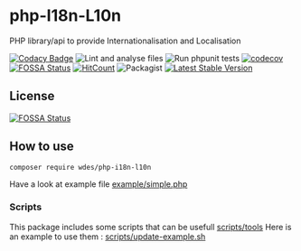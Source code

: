 # php-I18n-L10n
PHP library/api to provide Internationalisation and Localisation

[![Codacy Badge](https://api.codacy.com/project/badge/Grade/0e211604213247da98198bb1f894a92e)](https://www.codacy.com/app/wdes/php-I18n-L10n?utm_source=github.com&amp;utm_medium=referral&amp;utm_content=wdes/php-I18n-L10n&amp;utm_campaign=Badge_Grade)
![Lint and analyse files](https://github.com/wdes/php-I18n-L10n/workflows/Lint%20and%20analyse%20files/badge.svg?branch=dev)
![Run phpunit tests](https://github.com/wdes/php-I18n-L10n/workflows/Run%20phpunit%20tests/badge.svg?branch=dev)
[![codecov](https://codecov.io/gh/wdes/php-I18n-L10n/branch/master/graph/badge.svg)](https://codecov.io/gh/wdes/php-I18n-L10n)
[![FOSSA Status](https://app.fossa.io/api/projects/git%2Bgithub.com%2Fwdes%2Fphp-I18n-L10n.svg?type=shield)](https://app.fossa.io/projects/git%2Bgithub.com%2Fwdes%2Fphp-I18n-L10n?ref=badge_shield)
[![HitCount](https://hits.dwyl.com/wdes/php-I18n-L10n.svg?style=flat)](https://hits.dwyl.com/wdes/php-I18n-L10n)
![Packagist](https://img.shields.io/packagist/l/wdes/php-I18n-L10n.svg)
[![Latest Stable Version](https://poser.pugx.org/wdes/php-I18n-L10n/v/stable)](https://packagist.org/packages/wdes/php-I18n-L10n)

## License
[![FOSSA Status](https://app.fossa.io/api/projects/git%2Bgithub.com%2Fwdes%2Fphp-I18n-L10n.svg?type=large)](https://app.fossa.io/projects/git%2Bgithub.com%2Fwdes%2Fphp-I18n-L10n?ref=badge_large)

## How to use

```
composer require wdes/php-i18n-l10n
```

Have a look at example file [example/simple.php](example/simple.php)

### Scripts

This package includes some scripts that can be usefull [scripts/tools](scripts/tools)
Here is an example to use them : [scripts/update-example.sh](scripts/update-example.sh)
